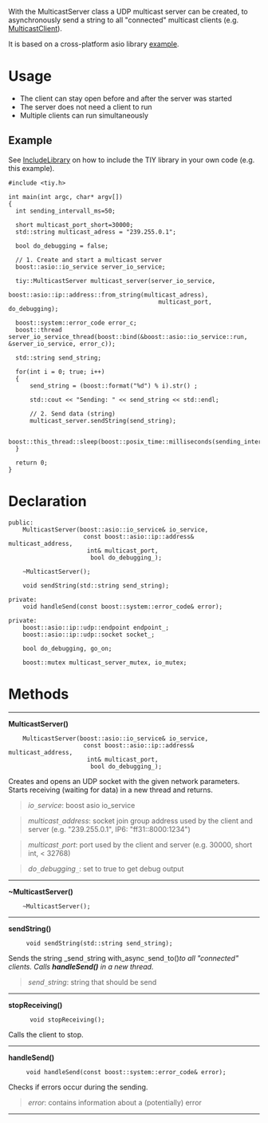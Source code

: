 With the MulticastServer class a UDP multicast server can be created,  to asynchronously send a string to all "connected" multicast clients (e.g. [MulticastClient](http://code.google.com/p/tiy/wiki/ClassMulticastClient)).

It is based on a cross-platform asio library [example](http://www.boost.org/doc/libs/1_41_0/doc/html/boost_asio/example/multicast/sender.cpp).

# Usage #

  * The client can stay open before and after the server was started
  * The server does not need a client to run
  * Multiple clients can run simultaneously

## Example ##

See [IncludeLibrary](http://code.google.com/p/tiy/wiki/IncludeLibrary) on how to include the TIY library in your own code (e.g. this example).

```
#include <tiy.h>

int main(int argc, char* argv[])
{
  int sending_intervall_ms=50;

  short multicast_port_short=30000;
  std::string multicast_adress = "239.255.0.1";
	
  bool do_debugging = false;

  // 1. Create and start a multicast server
  boost::asio::io_service server_io_service;

  tiy::MulticastServer multicast_server(server_io_service,
                                         boost::asio::ip::address::from_string(multicast_adress),
                                          multicast_port, do_debugging);

  boost::system::error_code error_c;
  boost::thread server_io_service_thread(boost::bind(&boost::asio::io_service::run, &server_io_service, error_c));

  std::string send_string;

  for(int i = 0; true; i++)
  {	
      send_string = (boost::format("%d") % i).str() ;
		
      std::cout << "Sending: " << send_string << std::endl;	

      // 2. Send data (string)
      multicast_server.sendString(send_string);
      
      boost::this_thread::sleep(boost::posix_time::milliseconds(sending_intervall_ms)); 
  }

  return 0;
}

```

# Declaration #

```
public:
	MulticastServer(boost::asio::io_service& io_service,
	                 const boost::asio::ip::address& multicast_address,
	                  int& multicast_port,
	                   bool do_debugging_);

	~MulticastServer();

	void sendString(std::string send_string);

private:
	void handleSend(const boost::system::error_code& error);

private:
	boost::asio::ip::udp::endpoint endpoint_;
	boost::asio::ip::udp::socket socket_;

	bool do_debugging, go_on;

	boost::mutex multicast_server_mutex, io_mutex;
```

# Methods #

---

**MulticastServer()**
```
	MulticastServer(boost::asio::io_service& io_service,
	                 const boost::asio::ip::address& multicast_address,
	                  int& multicast_port,
	                   bool do_debugging_);
```
Creates and opens an UDP socket with the given network parameters. Starts receiving (waiting for data) in a new thread and returns.

> _io`_`service_: boost asio io\_service

> _multicast`_`address_: socket join group address used by the client and server (e.g. "239.255.0.1", IP6: "ff31::8000:1234")

> _multicast`_`port_: port used by the client and server (e.g. 30000, short int, < 32768)

> _do`_`debugging`_`_: set to true to get debug output

---

**~MulticastServer()**
```
	~MulticastServer();
```

---

**sendString()**
```
	 void sendString(std::string send_string);
```
Sends the string _send`_`string with_async`_`send`_`to()_to all "connected" clients. Calls **handleSend()** in a new thread._

> _send`_`string_: string that should be send

---

**stopReceiving()**
```
	  void stopReceiving();
```
Calls the client to stop.

---

**handleSend()**
```
	 void handleSend(const boost::system::error_code& error);
```
Checks if errors occur during the sending.

> _error_: contains information about a (potentially) error

---
